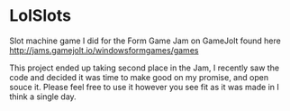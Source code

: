 # LolSlots
Slot machine game I did for the Form Game Jam on GameJolt found here http://jams.gamejolt.io/windowsformgames/games

This project ended up taking second place in the Jam, I recently saw the code and decided it was time to make good on my promise, and open souce it. Please feel free to use it however you see fit as it was made in I think a single day. 


